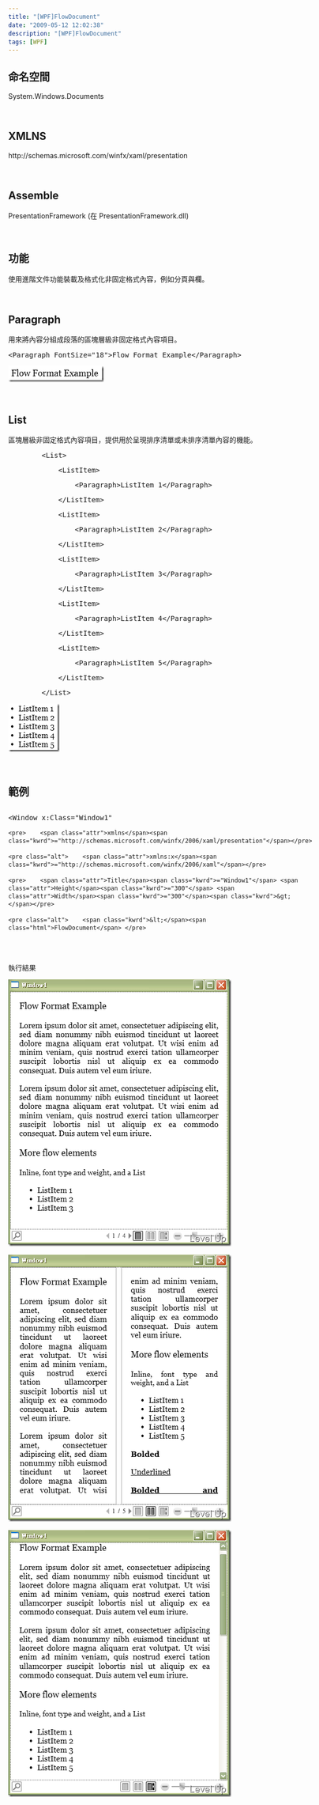 ```yaml
---
title: "[WPF]FlowDocument"
date: "2009-05-12 12:02:38"
description: "[WPF]FlowDocument"
tags: [WPF]
---
```


<h2>命名空間 </h2>  <p />  <p>System.Windows.Documents</p>  <p> </p>  <h2>XMLNS</h2>  <p />  <p>http://schemas.microsoft.com/winfx/xaml/presentation </p>  <p> </p>  <h2>Assemble</h2>  <p />  <p />  <p>PresentationFramework (在 PresentationFramework.dll) </p>  <p> </p>  <h2>功能</h2>  <p>使用進階文件功能裝載及格式化非固定格式內容，例如分頁與欄。</p>  <p> </p>  <h2>Paragraph</h2>  <p>用來將內容分組成段落的區塊層級非固定格式內容項目。</p>  <div class="csharpcode">   <pre class="alt"><span class="kwrd">&lt;</span><span class="html">Paragraph</span> <span class="attr">FontSize</span><span class="kwrd">="18"</span><span class="kwrd">&gt;</span>Flow Format Example<span class="kwrd">&lt;/</span><span class="html">Paragraph</span><span class="kwrd">&gt;</span></pre>
</div>
<style type="text/css"><![CDATA[

.csharpcode, .csharpcode pre
{
	font-size: small;
	color: black;
	font-family: consolas, "Courier New", courier, monospace;
	background-color: #ffffff;
	/*white-space: pre;*/
}
.csharpcode pre { margin: 0em; }
.csharpcode .rem { color: #008000; }
.csharpcode .kwrd { color: #0000ff; }
.csharpcode .str { color: #006080; }
.csharpcode .op { color: #0000c0; }
.csharpcode .preproc { color: #cc6633; }
.csharpcode .asp { background-color: #ffff00; }
.csharpcode .html { color: #800000; }
.csharpcode .attr { color: #ff0000; }
.csharpcode .alt 
{
	background-color: #f4f4f4;
	width: 100%;
	margin: 0em;
}
.csharpcode .lnum { color: #606060; }]]></style>

<p><img style="border-right-width: 0px; border-top-width: 0px; border-bottom-width: 0px; border-left-width: 0px" border="0" alt="image" src="\images\posts\8385\image_thumb_3.png" width="194" height="33" /> </p>

<p> </p>

<h2>List</h2>

<p>區塊層級非固定格式內容項目，提供用於呈現排序清單或未排序清單內容的機能。</p>

<div class="csharpcode">
  <pre class="alt">        <span class="kwrd">&lt;</span><span class="html">List</span><span class="kwrd">&gt;</span></pre>

  <pre>            <span class="kwrd">&lt;</span><span class="html">ListItem</span><span class="kwrd">&gt;</span></pre>

  <pre class="alt">                <span class="kwrd">&lt;</span><span class="html">Paragraph</span><span class="kwrd">&gt;</span>ListItem 1<span class="kwrd">&lt;/</span><span class="html">Paragraph</span><span class="kwrd">&gt;</span></pre>

  <pre>            <span class="kwrd">&lt;/</span><span class="html">ListItem</span><span class="kwrd">&gt;</span></pre>

  <pre class="alt">            <span class="kwrd">&lt;</span><span class="html">ListItem</span><span class="kwrd">&gt;</span></pre>

  <pre>                <span class="kwrd">&lt;</span><span class="html">Paragraph</span><span class="kwrd">&gt;</span>ListItem 2<span class="kwrd">&lt;/</span><span class="html">Paragraph</span><span class="kwrd">&gt;</span></pre>

  <pre class="alt">            <span class="kwrd">&lt;/</span><span class="html">ListItem</span><span class="kwrd">&gt;</span></pre>

  <pre>            <span class="kwrd">&lt;</span><span class="html">ListItem</span><span class="kwrd">&gt;</span></pre>

  <pre class="alt">                <span class="kwrd">&lt;</span><span class="html">Paragraph</span><span class="kwrd">&gt;</span>ListItem 3<span class="kwrd">&lt;/</span><span class="html">Paragraph</span><span class="kwrd">&gt;</span></pre>

  <pre>            <span class="kwrd">&lt;/</span><span class="html">ListItem</span><span class="kwrd">&gt;</span></pre>

  <pre class="alt">            <span class="kwrd">&lt;</span><span class="html">ListItem</span><span class="kwrd">&gt;</span></pre>

  <pre>                <span class="kwrd">&lt;</span><span class="html">Paragraph</span><span class="kwrd">&gt;</span>ListItem 4<span class="kwrd">&lt;/</span><span class="html">Paragraph</span><span class="kwrd">&gt;</span></pre>

  <pre class="alt">            <span class="kwrd">&lt;/</span><span class="html">ListItem</span><span class="kwrd">&gt;</span></pre>

  <pre>            <span class="kwrd">&lt;</span><span class="html">ListItem</span><span class="kwrd">&gt;</span></pre>

  <pre class="alt">                <span class="kwrd">&lt;</span><span class="html">Paragraph</span><span class="kwrd">&gt;</span>ListItem 5<span class="kwrd">&lt;/</span><span class="html">Paragraph</span><span class="kwrd">&gt;</span></pre>

  <pre>            <span class="kwrd">&lt;/</span><span class="html">ListItem</span><span class="kwrd">&gt;</span></pre>

  <pre class="alt">        <span class="kwrd">&lt;/</span><span class="html">List</span><span class="kwrd">&gt;</span></pre>
</div>

<p><img style="border-right-width: 0px; border-top-width: 0px; border-bottom-width: 0px; border-left-width: 0px" border="0" alt="image" src="\images\posts\8385\image_thumb_4.png" width="104" height="98" /> </p>

<p> </p>

<h2>範例</h2>
<style type="text/css"><![CDATA[

.csharpcode, .csharpcode pre
{
	font-size: small;
	color: black;
	font-family: consolas, "Courier New", courier, monospace;
	background-color: #ffffff;
	/*white-space: pre;*/
}
.csharpcode pre { margin: 0em; }
.csharpcode .rem { color: #008000; }
.csharpcode .kwrd { color: #0000ff; }
.csharpcode .str { color: #006080; }
.csharpcode .op { color: #0000c0; }
.csharpcode .preproc { color: #cc6633; }
.csharpcode .asp { background-color: #ffff00; }
.csharpcode .html { color: #800000; }
.csharpcode .attr { color: #ff0000; }
.csharpcode .alt 
{
	background-color: #f4f4f4;
	width: 100%;
	margin: 0em;
}
.csharpcode .lnum { color: #606060; }]]></style>

<div style="width: 619px; height: 270px; overflow: auto">
  <div class="csharpcode">
    <pre class="alt"><span class="kwrd">&lt;</span><span class="html">Window</span> <span class="attr">x:Class</span><span class="kwrd">="Window1"</span></pre>

    <pre>    <span class="attr">xmlns</span><span class="kwrd">="http://schemas.microsoft.com/winfx/2006/xaml/presentation"</span></pre>

    <pre class="alt">    <span class="attr">xmlns:x</span><span class="kwrd">="http://schemas.microsoft.com/winfx/2006/xaml"</span></pre>

    <pre>    <span class="attr">Title</span><span class="kwrd">="Window1"</span> <span class="attr">Height</span><span class="kwrd">="300"</span> <span class="attr">Width</span><span class="kwrd">="300"</span><span class="kwrd">&gt;</span></pre>

    <pre class="alt">    <span class="kwrd">&lt;</span><span class="html">FlowDocument</span> </pre>

    <pre>    <span class="attr">xmlns</span><span class="kwrd">="http://schemas.microsoft.com/winfx/2006/xaml/presentation"</span></pre>

    <pre class="alt">    <span class="attr">xmlns:x</span><span class="kwrd">="http://schemas.microsoft.com/winfx/2006/xaml"</span></pre>

    <pre><span class="kwrd">&gt;</span></pre>

    <pre class="alt">        <span class="kwrd">&lt;</span><span class="html">Paragraph</span> <span class="attr">FontSize</span><span class="kwrd">="18"</span><span class="kwrd">&gt;</span>Flow Format Example<span class="kwrd">&lt;/</span><span class="html">Paragraph</span><span class="kwrd">&gt;</span></pre>

    <pre> </pre>

    <pre class="alt">        <span class="kwrd">&lt;</span><span class="html">Paragraph</span><span class="kwrd">&gt;</span></pre>

    <pre>            Lorem ipsum dolor sit amet, consectetuer adipiscing elit, sed diam nonummy </pre>

    <pre class="alt">      nibh euismod tincidunt ut laoreet dolore magna aliquam erat volutpat. Ut wisi </pre>

    <pre>      enim ad minim veniam, quis nostrud exerci tation ullamcorper suscipit lobortis </pre>

    <pre class="alt">      nisl ut aliquip ex ea commodo consequat. Duis autem vel eum iriure.</pre>

    <pre>        <span class="kwrd">&lt;/</span><span class="html">Paragraph</span><span class="kwrd">&gt;</span></pre>

    <pre class="alt">        <span class="kwrd">&lt;</span><span class="html">Paragraph</span><span class="kwrd">&gt;</span></pre>

    <pre>            Lorem ipsum dolor sit amet, consectetuer adipiscing elit, sed diam nonummy nibh </pre>

    <pre class="alt">      euismod tincidunt ut laoreet dolore magna aliquam erat volutpat. Ut wisi enim </pre>

    <pre>      ad minim veniam, quis nostrud exerci tation ullamcorper suscipit lobortis nisl </pre>

    <pre class="alt">      ut aliquip ex ea commodo consequat. Duis autem vel eum iriure.</pre>

    <pre>        <span class="kwrd">&lt;/</span><span class="html">Paragraph</span><span class="kwrd">&gt;</span></pre>

    <pre class="alt"> </pre>

    <pre>        <span class="kwrd">&lt;</span><span class="html">Paragraph</span> <span class="attr">FontSize</span><span class="kwrd">="18"</span><span class="kwrd">&gt;</span>More flow elements<span class="kwrd">&lt;/</span><span class="html">Paragraph</span><span class="kwrd">&gt;</span></pre>

    <pre class="alt">        <span class="kwrd">&lt;</span><span class="html">Paragraph</span> <span class="attr">FontSize</span><span class="kwrd">="15"</span><span class="kwrd">&gt;</span>Inline, font type and weight, and a List<span class="kwrd">&lt;/</span><span class="html">Paragraph</span><span class="kwrd">&gt;</span></pre>

    <pre> </pre>

    <pre class="alt">        <span class="kwrd">&lt;</span><span class="html">List</span><span class="kwrd">&gt;</span></pre>

    <pre>            <span class="kwrd">&lt;</span><span class="html">ListItem</span><span class="kwrd">&gt;</span></pre>

    <pre class="alt">                <span class="kwrd">&lt;</span><span class="html">Paragraph</span><span class="kwrd">&gt;</span>ListItem 1<span class="kwrd">&lt;/</span><span class="html">Paragraph</span><span class="kwrd">&gt;</span></pre>

    <pre>            <span class="kwrd">&lt;/</span><span class="html">ListItem</span><span class="kwrd">&gt;</span></pre>

    <pre class="alt">            <span class="kwrd">&lt;</span><span class="html">ListItem</span><span class="kwrd">&gt;</span></pre>

    <pre>                <span class="kwrd">&lt;</span><span class="html">Paragraph</span><span class="kwrd">&gt;</span>ListItem 2<span class="kwrd">&lt;/</span><span class="html">Paragraph</span><span class="kwrd">&gt;</span></pre>

    <pre class="alt">            <span class="kwrd">&lt;/</span><span class="html">ListItem</span><span class="kwrd">&gt;</span></pre>

    <pre>            <span class="kwrd">&lt;</span><span class="html">ListItem</span><span class="kwrd">&gt;</span></pre>

    <pre class="alt">                <span class="kwrd">&lt;</span><span class="html">Paragraph</span><span class="kwrd">&gt;</span>ListItem 3<span class="kwrd">&lt;/</span><span class="html">Paragraph</span><span class="kwrd">&gt;</span></pre>

    <pre>            <span class="kwrd">&lt;/</span><span class="html">ListItem</span><span class="kwrd">&gt;</span></pre>

    <pre class="alt">            <span class="kwrd">&lt;</span><span class="html">ListItem</span><span class="kwrd">&gt;</span></pre>

    <pre>                <span class="kwrd">&lt;</span><span class="html">Paragraph</span><span class="kwrd">&gt;</span>ListItem 4<span class="kwrd">&lt;/</span><span class="html">Paragraph</span><span class="kwrd">&gt;</span></pre>

    <pre class="alt">            <span class="kwrd">&lt;/</span><span class="html">ListItem</span><span class="kwrd">&gt;</span></pre>

    <pre>            <span class="kwrd">&lt;</span><span class="html">ListItem</span><span class="kwrd">&gt;</span></pre>

    <pre class="alt">                <span class="kwrd">&lt;</span><span class="html">Paragraph</span><span class="kwrd">&gt;</span>ListItem 5<span class="kwrd">&lt;/</span><span class="html">Paragraph</span><span class="kwrd">&gt;</span></pre>

    <pre>            <span class="kwrd">&lt;/</span><span class="html">ListItem</span><span class="kwrd">&gt;</span></pre>

    <pre class="alt">        <span class="kwrd">&lt;/</span><span class="html">List</span><span class="kwrd">&gt;</span></pre>

    <pre> </pre>

    <pre class="alt">        <span class="kwrd">&lt;</span><span class="html">Paragraph</span><span class="kwrd">&gt;</span></pre>

    <pre>            <span class="kwrd">&lt;</span><span class="html">Bold</span><span class="kwrd">&gt;</span>Bolded<span class="kwrd">&lt;/</span><span class="html">Bold</span><span class="kwrd">&gt;</span></pre>

    <pre class="alt">        <span class="kwrd">&lt;/</span><span class="html">Paragraph</span><span class="kwrd">&gt;</span></pre>

    <pre>        <span class="kwrd">&lt;</span><span class="html">Paragraph</span><span class="kwrd">&gt;</span></pre>

    <pre class="alt">            <span class="kwrd">&lt;</span><span class="html">Underline</span><span class="kwrd">&gt;</span>Underlined<span class="kwrd">&lt;/</span><span class="html">Underline</span><span class="kwrd">&gt;</span></pre>

    <pre>        <span class="kwrd">&lt;/</span><span class="html">Paragraph</span><span class="kwrd">&gt;</span></pre>

    <pre class="alt">        <span class="kwrd">&lt;</span><span class="html">Paragraph</span><span class="kwrd">&gt;</span></pre>

    <pre>            <span class="kwrd">&lt;</span><span class="html">Bold</span><span class="kwrd">&gt;</span></pre>

    <pre class="alt">                <span class="kwrd">&lt;</span><span class="html">Underline</span><span class="kwrd">&gt;</span>Bolded and Underlined<span class="kwrd">&lt;/</span><span class="html">Underline</span><span class="kwrd">&gt;</span></pre>

    <pre>            <span class="kwrd">&lt;/</span><span class="html">Bold</span><span class="kwrd">&gt;</span></pre>

    <pre class="alt">        <span class="kwrd">&lt;/</span><span class="html">Paragraph</span><span class="kwrd">&gt;</span></pre>

    <pre>        <span class="kwrd">&lt;</span><span class="html">Paragraph</span><span class="kwrd">&gt;</span></pre>

    <pre class="alt">            <span class="kwrd">&lt;</span><span class="html">Italic</span><span class="kwrd">&gt;</span>Italic<span class="kwrd">&lt;/</span><span class="html">Italic</span><span class="kwrd">&gt;</span></pre>

    <pre>        <span class="kwrd">&lt;/</span><span class="html">Paragraph</span><span class="kwrd">&gt;</span></pre>

    <pre class="alt"> </pre>

    <pre>        <span class="kwrd">&lt;</span><span class="html">Paragraph</span><span class="kwrd">&gt;</span></pre>

    <pre class="alt">            <span class="kwrd">&lt;</span><span class="html">Span</span><span class="kwrd">&gt;</span>The Span element, no inherent rendering<span class="kwrd">&lt;/</span><span class="html">Span</span><span class="kwrd">&gt;</span></pre>

    <pre>        <span class="kwrd">&lt;/</span><span class="html">Paragraph</span><span class="kwrd">&gt;</span></pre>

    <pre class="alt">        <span class="kwrd">&lt;</span><span class="html">Paragraph</span><span class="kwrd">&gt;</span></pre>

    <pre>            <span class="kwrd">&lt;</span><span class="html">Run</span><span class="kwrd">&gt;</span>The Run element, no inherent rendering<span class="kwrd">&lt;/</span><span class="html">Run</span><span class="kwrd">&gt;</span></pre>

    <pre class="alt">        <span class="kwrd">&lt;/</span><span class="html">Paragraph</span><span class="kwrd">&gt;</span></pre>

    <pre> </pre>

    <pre class="alt">        <span class="kwrd">&lt;</span><span class="html">Paragraph</span> <span class="attr">FontSize</span><span class="kwrd">="15"</span><span class="kwrd">&gt;</span>Subscript, Superscript<span class="kwrd">&lt;/</span><span class="html">Paragraph</span><span class="kwrd">&gt;</span></pre>

    <pre> </pre>

    <pre class="alt">        <span class="kwrd">&lt;</span><span class="html">Paragraph</span><span class="kwrd">&gt;</span></pre>

    <pre>            <span class="kwrd">&lt;</span><span class="html">Run</span> <span class="attr">Typography</span>.<span class="attr">Variants</span><span class="kwrd">="Superscript"</span><span class="kwrd">&gt;</span>This text is Superscripted.<span class="kwrd">&lt;/</span><span class="html">Run</span><span class="kwrd">&gt;</span> This text isn't.</pre>

    <pre class="alt">        <span class="kwrd">&lt;/</span><span class="html">Paragraph</span><span class="kwrd">&gt;</span></pre>

    <pre>        <span class="kwrd">&lt;</span><span class="html">Paragraph</span><span class="kwrd">&gt;</span></pre>

    <pre class="alt">            <span class="kwrd">&lt;</span><span class="html">Run</span> <span class="attr">Typography</span>.<span class="attr">Variants</span><span class="kwrd">="Subscript"</span><span class="kwrd">&gt;</span>This text is Subscripted.<span class="kwrd">&lt;/</span><span class="html">Run</span><span class="kwrd">&gt;</span> This text isn't.</pre>

    <pre>        <span class="kwrd">&lt;/</span><span class="html">Paragraph</span><span class="kwrd">&gt;</span></pre>

    <pre class="alt">        <span class="kwrd">&lt;</span><span class="html">Paragraph</span><span class="kwrd">&gt;</span></pre>

    <pre>            If a font does not support a particular form (such as Superscript) a default font form will be displayed.</pre>

    <pre class="alt">        <span class="kwrd">&lt;/</span><span class="html">Paragraph</span><span class="kwrd">&gt;</span></pre>

    <pre> </pre>

    <pre class="alt">        <span class="kwrd">&lt;</span><span class="html">Paragraph</span> <span class="attr">FontSize</span><span class="kwrd">="15"</span><span class="kwrd">&gt;</span>Blocks, breaks, paragraph<span class="kwrd">&lt;/</span><span class="html">Paragraph</span><span class="kwrd">&gt;</span></pre>

    <pre> </pre>

    <pre class="alt">        <span class="kwrd">&lt;</span><span class="html">Section</span><span class="kwrd">&gt;</span></pre>

    <pre>            <span class="kwrd">&lt;</span><span class="html">Paragraph</span><span class="kwrd">&gt;</span>A block section of text<span class="kwrd">&lt;/</span><span class="html">Paragraph</span><span class="kwrd">&gt;</span></pre>

    <pre class="alt">        <span class="kwrd">&lt;/</span><span class="html">Section</span><span class="kwrd">&gt;</span></pre>

    <pre>        <span class="kwrd">&lt;</span><span class="html">Section</span><span class="kwrd">&gt;</span></pre>

    <pre class="alt">            <span class="kwrd">&lt;</span><span class="html">Paragraph</span><span class="kwrd">&gt;</span>Another block section of text<span class="kwrd">&lt;/</span><span class="html">Paragraph</span><span class="kwrd">&gt;</span></pre>

    <pre>        <span class="kwrd">&lt;/</span><span class="html">Section</span><span class="kwrd">&gt;</span></pre>

    <pre class="alt"> </pre>

    <pre>        <span class="kwrd">&lt;</span><span class="html">Paragraph</span><span class="kwrd">&gt;</span></pre>

    <pre class="alt">            <span class="kwrd">&lt;</span><span class="html">LineBreak</span><span class="kwrd">/&gt;</span></pre>

    <pre>        <span class="kwrd">&lt;/</span><span class="html">Paragraph</span><span class="kwrd">&gt;</span></pre>

    <pre class="alt">        <span class="kwrd">&lt;</span><span class="html">Section</span><span class="kwrd">&gt;</span></pre>

    <pre>            <span class="kwrd">&lt;</span><span class="html">Paragraph</span><span class="kwrd">&gt;</span>... and another section, preceded by a LineBreak<span class="kwrd">&lt;/</span><span class="html">Paragraph</span><span class="kwrd">&gt;</span></pre>

    <pre class="alt">        <span class="kwrd">&lt;/</span><span class="html">Section</span><span class="kwrd">&gt;</span></pre>

    <pre> </pre>

    <pre class="alt">        <span class="kwrd">&lt;</span><span class="html">Section</span> <span class="attr">BreakPageBefore</span><span class="kwrd">="True"</span><span class="kwrd">/&gt;</span></pre>

    <pre>        <span class="kwrd">&lt;</span><span class="html">Section</span><span class="kwrd">&gt;</span></pre>

    <pre class="alt">            <span class="kwrd">&lt;</span><span class="html">Paragraph</span><span class="kwrd">&gt;</span>... and another section, preceded by a PageBreak<span class="kwrd">&lt;/</span><span class="html">Paragraph</span><span class="kwrd">&gt;</span></pre>

    <pre>        <span class="kwrd">&lt;/</span><span class="html">Section</span><span class="kwrd">&gt;</span></pre>

    <pre class="alt"> </pre>

    <pre>        <span class="kwrd">&lt;</span><span class="html">Paragraph</span><span class="kwrd">&gt;</span>Finally, a paragraph. Note the break between this paragraph ...<span class="kwrd">&lt;/</span><span class="html">Paragraph</span><span class="kwrd">&gt;</span></pre>

    <pre class="alt">        <span class="kwrd">&lt;</span><span class="html">Paragraph</span> <span class="attr">TextIndent</span><span class="kwrd">="25"</span><span class="kwrd">&gt;</span>... and this paragraph, and also the left indention.<span class="kwrd">&lt;/</span><span class="html">Paragraph</span><span class="kwrd">&gt;</span></pre>

    <pre> </pre>

    <pre class="alt">        <span class="kwrd">&lt;</span><span class="html">Paragraph</span><span class="kwrd">&gt;</span></pre>

    <pre>            <span class="kwrd">&lt;</span><span class="html">LineBreak</span><span class="kwrd">/&gt;</span></pre>

    <pre class="alt">        <span class="kwrd">&lt;/</span><span class="html">Paragraph</span><span class="kwrd">&gt;</span></pre>

    <pre> </pre>

    <pre class="alt">    <span class="kwrd">&lt;/</span><span class="html">FlowDocument</span><span class="kwrd">&gt;</span></pre>

    <pre> </pre>

    <pre class="alt"> </pre>

    <pre><span class="kwrd">&lt;/</span><span class="html">Window</span><span class="kwrd">&gt;</span></pre>
  </div>
</div>

<p> </p>

<p>執行結果</p>

<p><img style="border-right-width: 0px; border-top-width: 0px; border-bottom-width: 0px; border-left-width: 0px" border="0" alt="image" src="\images\posts\8385\image_thumb.png" width="452" height="540" /> </p>

<p><img style="border-right-width: 0px; border-top-width: 0px; border-bottom-width: 0px; border-left-width: 0px" border="0" alt="image" src="\images\posts\8385\image_thumb_1.png" width="452" height="540" /> </p>

<p><img style="border-right-width: 0px; border-top-width: 0px; border-bottom-width: 0px; border-left-width: 0px" border="0" alt="image" src="\images\posts\8385\image_thumb_2.png" width="452" height="540" /></p>
